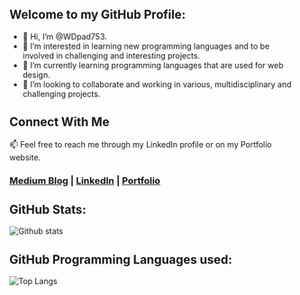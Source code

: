 ## Welcome to my GitHub Profile:
- 👋 Hi, I’m @WDpad753.
- 👀 I’m interested in learning new programming languages and to be involved in challenging and interesting projects.
- 🌱 I’m currently learning programming languages that are used for web design.
- 💞️ I’m looking to collaborate and working in various, multidisciplinary and challenging projects.

## Connect With Me
📫 Feel free to reach me through my LinkedIn profile or on my Portfolio website.
 ### [Medium Blog](https://medium.com/@MMA611)  |  [LinkedIn](https://uk.linkedin.com/in/mohamed-mohamed-ahmed-b711a7127) | [Portfolio](https://mmaengtech.wixsite.com/mmaengtech.)


## GitHub Stats:
![Github stats](https://github-readme-stats.vercel.app/api?username=WDpad753&theme=highcontrast&show_icons=true&count_private=true)

## GitHub Programming Languages used:
![Top Langs](https://github-readme-stats.vercel.app/api/top-langs/?username=WDpad753)



<!---
WDpad753/WDpad753 is a ✨ special ✨ repository because its `README.md` (this file) appears on your GitHub profile.
You can click the Preview link to take a look at your changes.
--->
